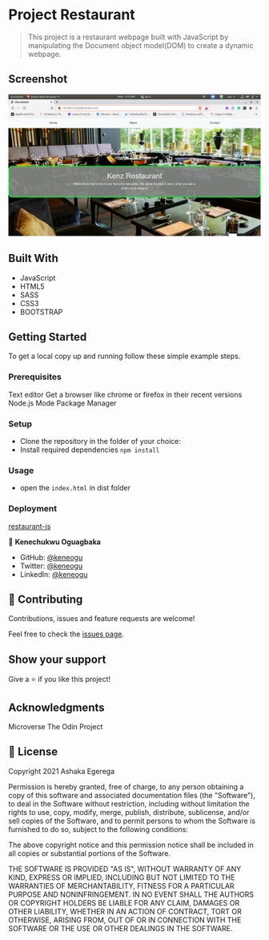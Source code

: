 # Project Restaurant

> This project is a restaurant webpage built with JavaScript by manipulating the Document object model(DOM) to create a dynamic webpage.

## Screenshot

![App screenshot](src/images/screenshot.png)

## Built With

- JavaScript
- HTML5
- SASS
- CSS3
- BOOTSTRAP

## Getting Started

To get a local copy up and running follow these simple example steps.

### Prerequisites

Text editor
Get a browser like chrome or firefox in their recent versions
Node.js
Mode Package Manager

### Setup

- Clone the repository in the folder of your choice:<br>
- Install required dependencies `npm install`

### Usage

- open the `index.html` in dist folder

### Deployment

[restaurant-js](https://keneogu.github.io/Restaurant-page/)

👤 **Kenechukwu Oguagbaka**

- GitHub: [@keneogu](https://github.com/keneogu)
- Twitter: [@keneogu](https://twitter.com/keneogu)
- LinkedIn: [@keneogu](https://www.linkedin.com/in/kene-ogu/)

## 🤝 Contributing

Contributions, issues and feature requests are welcome!

Feel free to check the [issues page](https://github.com/keneogu/Restaurant-page/issues).

## Show your support

Give a ⭐️ if you like this project!

## Acknowledgments

Microverse
The Odin Project

## 📝 License

Copyright 2021 Ashaka Egerega

Permission is hereby granted, free of charge, to any person obtaining a copy of this software and associated documentation files (the "Software"), to deal in the Software without restriction, including without limitation the rights to use, copy, modify, merge, publish, distribute, sublicense, and/or sell copies of the Software, and to permit persons to whom the Software is furnished to do so, subject to the following conditions:

The above copyright notice and this permission notice shall be included in all copies or substantial portions of the Software.

THE SOFTWARE IS PROVIDED "AS IS", WITHOUT WARRANTY OF ANY KIND, EXPRESS OR IMPLIED, INCLUDING BUT NOT LIMITED TO THE WARRANTIES OF MERCHANTABILITY, FITNESS FOR A PARTICULAR PURPOSE AND NONINFRINGEMENT. IN NO EVENT SHALL THE AUTHORS OR COPYRIGHT HOLDERS BE LIABLE FOR ANY CLAIM, DAMAGES OR OTHER LIABILITY, WHETHER IN AN ACTION OF CONTRACT, TORT OR OTHERWISE, ARISING FROM, OUT OF OR IN CONNECTION WITH THE SOFTWARE OR THE USE OR OTHER DEALINGS IN THE SOFTWARE.
